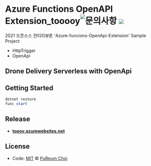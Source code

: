 ﻿# Azure Functions OpenAPI Extension_tooooy![문의사항](https://img.shields.io/badge/%EB%AC%B8%EC%9D%98%ED%95%98%EA%B8%B0-pooreumsunny%40gamil.com-green) ![](https://img.shields.io/badge/category-toy-yellow) #

2021 오픈소스 컨티리뷰톤 'Azure-funcions-OpenApi-Extension' Sample Project
- HttpTrigger
- OpenApi
## Drone Delivery Serverless with OpenApi


## Getting Started ##
```powershell
dotnet restore
func start
```

## Release
* [**toooy.azurewebsites.net**](https://toooy.azurewebsites.net/api/swagger/ui#/)

## License
- Code: [MIT](./LICENSE) © [PuReum Choi](https://blue-boy.tistory.com/)


